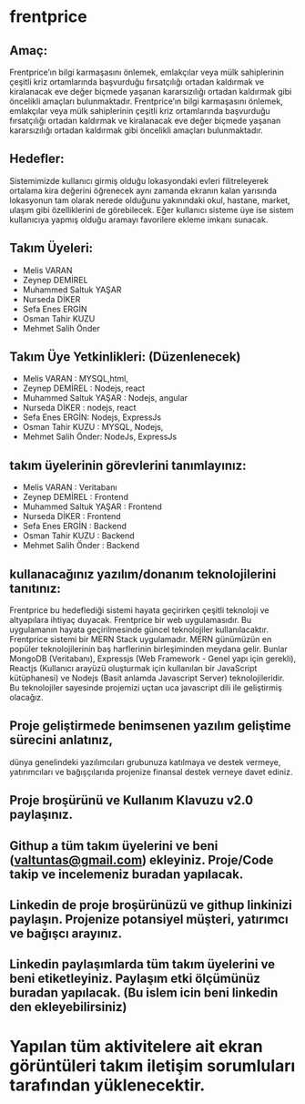 # frentprice
## Amaç:
Frentprice’ın bilgi karmaşasını önlemek, emlakçılar veya mülk sahiplerinin çeşitli kriz ortamlarında başvurduğu fırsatçılığı ortadan kaldırmak ve kiralanacak eve değer biçmede yaşanan kararsızılığı ortadan kaldırmak gibi öncelikli amaçları bulunmaktadır.
Frentprice’ın bilgi karmaşasını önlemek, emlakçılar veya mülk sahiplerinin çeşitli kriz ortamlarında başvurduğu fırsatçılığı ortadan kaldırmak ve kiralanacak eve değer biçmede yaşanan kararsızılığı ortadan kaldırmak gibi öncelikli amaçları bulunmaktadır.
## Hedefler:
Sistemimizde kullanıcı girmiş olduğu lokasyondaki evleri filitreleyerek ortalama kira değerini öğrenecek aynı zamanda ekranın kalan yarısında lokasyonun tam olarak nerede olduğunu yakınındaki okul, hastane, market, ulaşım gibi özelliklerini de görebilecek. Eğer kullanıcı sisteme üye ise sistem kullanıcıya yapmış olduğu aramayı favorilere ekleme imkanı sunacak.
## Takım Üyeleri:
- Melis VARAN
- Zeynep DEMİREL
- Muhammed Saltuk YAŞAR
- Nurseda DİKER
- Sefa Enes ERGİN
- Osman Tahir KUZU
- Mehmet Salih Önder
## Takım Üye Yetkinlikleri: (Düzenlenecek)
- Melis VARAN : MYSQL,html,
- Zeynep DEMİREL : Nodejs, react
- Muhammed Saltuk YAŞAR : Nodejs, angular
- Nurseda DİKER : nodejs, react
- Sefa Enes ERGİN: Nodejs, ExpressJs
- Osman Tahir KUZU : MYSQL, Nodejs,
- Mehmet Salih Önder: NodeJs, ExpressJs
## takım üyelerinin görevlerini tanımlayınız:
- Melis VARAN : Veritabanı
- Zeynep DEMİREL : Frontend
- Muhammed Saltuk YAŞAR : Frontend
- Nurseda DİKER : Frontend
- Sefa Enes ERGİN : Backend
- Osman Tahir KUZU : Backend
- Mehmet Salih Önder : Backend
## kullanacağınız yazılım/donanım teknolojilerini tanıtınız:
Frentprice bu hedeflediği sistemi hayata geçirirken çeşitli teknoloji ve altyapılara ihtiyaç duyacak. Frentprice bir web uygulamasıdır. Bu uygulamanın hayata geçirilmesinde güncel teknolojiler kullanılacaktır. Frentprice sistemi bir MERN Stack uygulamadır. MERN günümüzün en popüler teknolojilerinin baş harflerinin birleşiminden meydana gelir. Bunlar MongoDB (Veritabanı), Expressjs (Web Framework - Genel yapı için gerekli), Reactjs (Kullanıcı arayüzü oluşturmak için kullanılan bir JavaScript kütüphanesi) ve Nodejs (Basit anlamda Javascript Server) teknolojileridir. Bu teknolojiler sayesinde projemizi uçtan uca javascript dili ile geliştirmiş olacağız. 

## Proje geliştirmede benimsenen yazılım geliştime sürecini anlatınız,
dünya genelindeki yazılımcıları grubunuza katılmaya ve destek vermeye, yatırımcıları ve bağışçılarıda projenize finansal destek verneye davet ediniz.

## Proje broşürünü ve Kullanım Klavuzu v2.0 paylaşınız.

## Githup a tüm takım üyelerini ve beni (valtuntas@gmail.com) ekleyiniz. Proje/Code takip ve incelemeniz buradan yapılacak.



## Linkedin de proje broşürünüzü  ve githup linkinizi paylaşın. Projenize potansiyel müşteri, yatırımcı ve bağışcı arayınız.

## Linkedin paylaşımlarda tüm takım üyelerini ve beni etiketleyiniz. Paylaşım etki ölçümünüz buradan yapılacak. (Bu islem icin beni linkedin den ekleyebilirsiniz)



# Yapılan tüm aktivitelere ait ekran görüntüleri takım iletişim sorumluları tarafından yüklenecektir.
